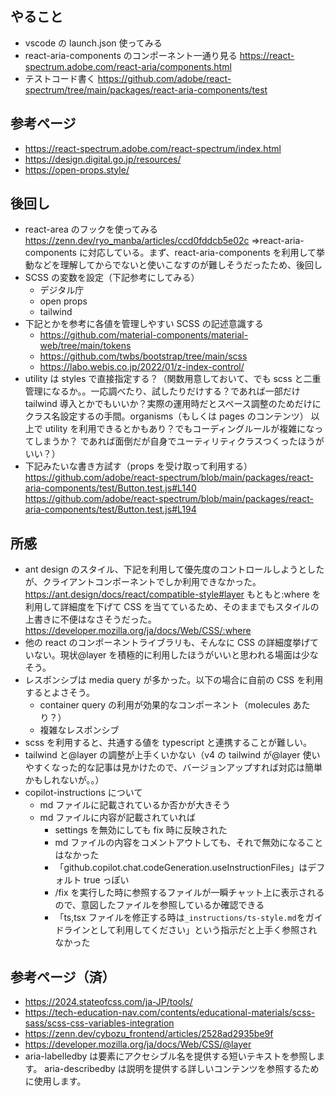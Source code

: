 ## やること

- vscode の launch.json 使ってみる
- react-aria-components のコンポーネント一通り見る
  https://react-spectrum.adobe.com/react-aria/components.html
- テストコード書く
  https://github.com/adobe/react-spectrum/tree/main/packages/react-aria-components/test

## 参考ページ

- https://react-spectrum.adobe.com/react-spectrum/index.html
- https://design.digital.go.jp/resources/
- https://open-props.style/

## 後回し

- react-area のフックを使ってみる
  https://zenn.dev/ryo_manba/articles/ccd0fddcb5e02c
  ⇒react-aria-components に対応している。まず、react-aria-components を利用して挙動などを理解してからでないと使いこなすのが難しそうだったため、後回し
- SCSS の変数を設定（下記参考にしてみる）
  - デジタル庁
  - open props
  - tailwind
- 下記とかを参考に各値を管理しやすい SCSS の記述意識する
  - https://github.com/material-components/material-web/tree/main/tokens
  - https://github.com/twbs/bootstrap/tree/main/scss
  - https://labo.webis.co.jp/2022/01/z-index-control/
- utility は styles で直接指定する？（関数用意しておいて、でも scss と二重管理になるか。。一応調べたり、試したりだけする？であれば一部だけ tailwind 導入とかでもいいか？実際の運用時だとスペース調整のためだけにクラス名設定するの手間。organisms（もしくは pages のコンテンツ） 以上で utility を利用できるとかもあり？でもコーディングルールが複雑になってしまうか？ であれば面倒だが自身でユーティリティクラスつくったほうがいい？）
- 下記みたいな書き方試す（props を受け取って利用する）
  https://github.com/adobe/react-spectrum/blob/main/packages/react-aria-components/test/Button.test.js#L140
  https://github.com/adobe/react-spectrum/blob/main/packages/react-aria-components/test/Button.test.js#L194

## 所感

- ant design のスタイル、下記を利用して優先度のコントロールしようとしたが、クライアントコンポーネントでしか利用できなかった。
  https://ant.design/docs/react/compatible-style#layer
  もともと:where を利用して詳細度を下げて CSS を当てているため、そのままでもスタイルの上書きに不便はなさそうだった。
  https://developer.mozilla.org/ja/docs/Web/CSS/:where
- 他の react のコンポーネントライブラリも、そんなに CSS の詳細度挙げていない。現状@layer を積極的に利用したほうがいいと思われる場面は少なそう。
- レスポンシブは media query が多かった。以下の場合に自前の CSS を利用するとよさそう。
  - container query の利用が効果的なコンポーネント（molecules あたり？）
  - 複雑なレスポンシブ
- scss を利用すると、共通する値を typescript と連携することが難しい。
- tailwind と@layer の調整が上手くいかない（v4 の tailwind が@layer 使いやすくなった的な記事は見かけたので、バージョンアップすれば対応は簡単かもしれないが。。）
- copilot-instructions について
  - md ファイルに記載されているか否かが大きそう
  - md ファイルに内容が記載されていれば
    - settings を無効にしても fix 時に反映された
    - md ファイルの内容をコメントアウトしても、それで無効になることはなかった
    - 「github.copilot.chat.codeGeneration.useInstructionFiles」はデフォルト true っぽい
    - /fix を実行した時に参照するファイルが一瞬チャット上に表示されるので、意図したファイルを参照しているか確認できる
    - 「ts,tsx ファイルを修正する時は`_instructions/ts-style.md`をガイドラインとして利用してください」という指示だと上手く参照されなかった

## 参考ページ（済）

- https://2024.stateofcss.com/ja-JP/tools/
- https://tech-education-nav.com/contents/educational-materials/scss-sass/scss-css-variables-integration
- https://zenn.dev/cybozu_frontend/articles/2528ad2935be9f
- https://developer.mozilla.org/ja/docs/Web/CSS/@layer
- aria-labelledby は要素にアクセシブル名を提供する短いテキストを参照します。 aria-describedby は説明を提供する詳しいコンテンツを参照するために使用します。
